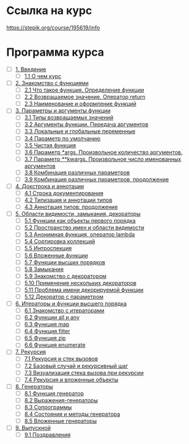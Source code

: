 # Ссылка на курс
https://stepik.org/course/195619/info


# Программа курса
- [ ] [1. Введение](https://github.com/tskdvraz0r/education/tree/main/stepik/artyom_egorov/02_course_functional_programming/module/module_01)
    - [ ] [1.1 О чем курс](https://github.com/tskdvraz0r/education/tree/main/stepik/artyom_egorov/02_course_functional_programming/module/module_01/lesson_01)

- [ ] [2. Знакомство с функциями](https://github.com/tskdvraz0r/education/tree/main/stepik/artyom_egorov/02_course_functional_programming/module/module_02)
    - [ ] [2.1 Что такое функция. Определение функции](https://github.com/tskdvraz0r/education/tree/main/stepik/artyom_egorov/02_course_functional_programming/module/module_02/lesson_01)
    - [ ] [2.2 Возвращаемое значение. Оператор return](https://github.com/tskdvraz0r/education/tree/main/stepik/artyom_egorov/02_course_functional_programming/module/module_02/lesson_02)
    - [ ] [2.3 Наименование и оформление функций](https://github.com/tskdvraz0r/education/tree/main/stepik/artyom_egorov/02_course_functional_programming/module/module_02/lesson_03)

- [ ] [3. Параметры и аргументы функции](https://github.com/tskdvraz0r/education/tree/main/stepik/artyom_egorov/02_course_functional_programming/module/module_03)
    - [ ] [3.1 Типы возвращаемых значений](https://github.com/tskdvraz0r/education/tree/main/stepik/artyom_egorov/02_course_functional_programming/module/module_03/lesson_01)
    - [ ] [3.2 Аргументы функции. Передача аргументов](https://github.com/tskdvraz0r/education/tree/main/stepik/artyom_egorov/02_course_functional_programming/module/module_03/lesson_02)
    - [ ] [3.3 Локальные и глобальные переменные](https://github.com/tskdvraz0r/education/tree/main/stepik/artyom_egorov/02_course_functional_programming/module/module_03/lesson_03)
    - [ ] [3.4 Параметр по умолчанию](https://github.com/tskdvraz0r/education/tree/main/stepik/artyom_egorov/02_course_functional_programming/module/module_03/lesson_04)
    - [ ] [3.5 Чистая функция](https://github.com/tskdvraz0r/education/tree/main/stepik/artyom_egorov/02_course_functional_programming/module/module_03/lesson_05)
    - [ ] [3.6 Параметр *args. Произвольное количество аргументов.](https://github.com/tskdvraz0r/education/tree/main/stepik/artyom_egorov/02_course_functional_programming/module/module_03/lesson_06)
    - [ ] [3.7 Параметр **kwargs. Произвольное число именованных аргументов](https://github.com/tskdvraz0r/education/tree/main/stepik/artyom_egorov/02_course_functional_programming/module/module_03/lesson_07)
    - [ ] [3.8 Комбинация различных параметров](https://github.com/tskdvraz0r/education/tree/main/stepik/artyom_egorov/02_course_functional_programming/module/module_03/lesson_08)
    - [ ] [3.9 Комбинация различных параметров, продолжение](https://github.com/tskdvraz0r/education/tree/main/stepik/artyom_egorov/02_course_functional_programming/module/module_03/lesson_09)

- [ ] [4. Докстрока и аннотации](https://github.com/tskdvraz0r/education/tree/main/stepik/artyom_egorov/02_course_functional_programming/module/module_04)
    - [ ] [4.1 Строка документирования](https://github.com/tskdvraz0r/education/tree/main/stepik/artyom_egorov/02_course_functional_programming/module/module_04/lesson_01)
    - [ ] [4.2 Типизация и аннотации типов](https://github.com/tskdvraz0r/education/tree/main/stepik/artyom_egorov/02_course_functional_programming/module/module_04/lesson_02)
    - [ ] [4.3 Аннотация типов: продолжение](https://github.com/tskdvraz0r/education/tree/main/stepik/artyom_egorov/02_course_functional_programming/module/module_04/lesson_03)

- [ ] [5. Области видимости, замыкания, декораторы](https://github.com/tskdvraz0r/education/tree/main/stepik/artyom_egorov/02_course_functional_programming/module/module_05)
    - [ ] [5.1 Функции как объекты первого порядка](https://github.com/tskdvraz0r/education/tree/main/stepik/artyom_egorov/02_course_functional_programming/module/module_05/lesson_01)
    - [ ] [5.2 Пространство имен и области видимости](https://github.com/tskdvraz0r/education/tree/main/stepik/artyom_egorov/02_course_functional_programming/module/module_05/lesson_02)
    - [ ] [5.3 Анонимная функция, оператор lambda](https://github.com/tskdvraz0r/education/tree/main/stepik/artyom_egorov/02_course_functional_programming/module/module_05/lesson_03)
    - [ ] [5.4 Сортировка коллекций](https://github.com/tskdvraz0r/education/tree/main/stepik/artyom_egorov/02_course_functional_programming/module/module_05/lesson_04)
    - [ ] [5.5 Интроспекция](https://github.com/tskdvraz0r/education/tree/main/stepik/artyom_egorov/02_course_functional_programming/module/module_05/lesson_05)
    - [ ] [5.6 Вложенные функции](https://github.com/tskdvraz0r/education/tree/main/stepik/artyom_egorov/02_course_functional_programming/module/module_05/lesson_06)
    - [ ] [5.7 Функции высших порядков](https://github.com/tskdvraz0r/education/tree/main/stepik/artyom_egorov/02_course_functional_programming/module/module_05/lesson_07)
    - [ ] [5.8 Замыкание](https://github.com/tskdvraz0r/education/tree/main/stepik/artyom_egorov/02_course_functional_programming/module/module_05/lesson_08)
    - [ ] [5.9 Знакомство с декоратором](https://github.com/tskdvraz0r/education/tree/main/stepik/artyom_egorov/02_course_functional_programming/module/module_05/lesson_09)
    - [ ] [5.10 Применение нескольких декораторов](https://github.com/tskdvraz0r/education/tree/main/stepik/artyom_egorov/02_course_functional_programming/module/module_05/lesson_10)
    - [ ] [5.11 Проблема имени декорируемой функции](https://github.com/tskdvraz0r/education/tree/main/stepik/artyom_egorov/02_course_functional_programming/module/module_05/lesson_11)
    - [ ] [5.12 Декоратор с параметром](https://github.com/tskdvraz0r/education/tree/main/stepik/artyom_egorov/02_course_functional_programming/module/module_05/lesson_12)

- [ ] [6. Итераторы и функции высшего порядка](https://github.com/tskdvraz0r/education/tree/main/stepik/artyom_egorov/02_course_functional_programming/module/module_06)
    - [ ] [6.1 Знакомство с итераторами](https://github.com/tskdvraz0r/education/tree/main/stepik/artyom_egorov/02_course_functional_programming/module/module_06/lesson_01)
    - [ ] [6.2 Функции all и any](https://github.com/tskdvraz0r/education/tree/main/stepik/artyom_egorov/02_course_functional_programming/module/module_06/lesson_02)
    - [ ] [6.3 Функция map](https://github.com/tskdvraz0r/education/tree/main/stepik/artyom_egorov/02_course_functional_programming/module/module_06/lesson_03)
    - [ ] [6.4 Функция filter](https://github.com/tskdvraz0r/education/tree/main/stepik/artyom_egorov/02_course_functional_programming/module/module_06/lesson_04)
    - [ ] [6.5 Функция zip](https://github.com/tskdvraz0r/education/tree/main/stepik/artyom_egorov/02_course_functional_programming/module/module_06/lesson_05)
    - [ ] [6.6 Функция enumerate](https://github.com/tskdvraz0r/education/tree/main/stepik/artyom_egorov/02_course_functional_programming/module/module_06/lesson_06)

- [ ] [7. Рекурсия](https://github.com/tskdvraz0r/education/tree/main/stepik/artyom_egorov/02_course_functional_programming/module/module_07)
    - [ ] [7.1 Рекурсия и стек вызовов](https://github.com/tskdvraz0r/education/tree/main/stepik/artyom_egorov/02_course_functional_programming/module/module_07/lesson_01)
    - [ ] [7.2 Базовый случай и рекурсивный шаг](https://github.com/tskdvraz0r/education/tree/main/stepik/artyom_egorov/02_course_functional_programming/module/module_07/lesson_02)
    - [ ] [7.3 Визуализация стека вызова при рекурсии](https://github.com/tskdvraz0r/education/tree/main/stepik/artyom_egorov/02_course_functional_programming/module/module_07/lesson_03)
    - [ ] [7.4 Рекурсия и вложенные объекты](https://github.com/tskdvraz0r/education/tree/main/stepik/artyom_egorov/02_course_functional_programming/module/module_07/lesson_04)

- [ ] [8. Генераторы](https://github.com/tskdvraz0r/education/tree/main/stepik/artyom_egorov/02_course_functional_programming/module/module_08)
    - [ ] [8.1 Функция генератор](https://github.com/tskdvraz0r/education/tree/main/stepik/artyom_egorov/02_course_functional_programming/module/module_08/lesson_01)
    - [ ] [8.2 Выражения-генераторы](https://github.com/tskdvraz0r/education/tree/main/stepik/artyom_egorov/02_course_functional_programming/module/module_08/lesson_02)
    - [ ] [8.3 Сопрограммы](https://github.com/tskdvraz0r/education/tree/main/stepik/artyom_egorov/02_course_functional_programming/module/module_08/lesson_03)
    - [ ] [8.4 Состояния и методы генератора](https://github.com/tskdvraz0r/education/tree/main/stepik/artyom_egorov/02_course_functional_programming/module/module_08/lesson_04)
    - [ ] [8.5 Вложенные генераторы](https://github.com/tskdvraz0r/education/tree/main/stepik/artyom_egorov/02_course_functional_programming/module/module_08/lesson_05)

- [ ] [9. Выпускной](https://github.com/tskdvraz0r/education/tree/main/stepik/artyom_egorov/02_course_functional_programming/module/module_09)
    - [ ] [9.1 Поздравления](https://github.com/tskdvraz0r/education/tree/main/stepik/artyom_egorov/02_course_functional_programming/module/module_09/lesson_01)